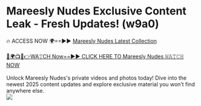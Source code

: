 # Mareesly Nudes Exclusive Content Leak - Fresh Updates! (w9a0)

🔥 ACCESS NOW 🌍==►► <a href="https://tinyurl.com/2mz8nhtm" rel="nofollow">Mareesly Nudes Latest Collection</a>
<br><br>
[🔴🌍📺📱👉WA𝚃CH Now==►► CLICK HERE TO Mareesly Nudes 𝚆𝙰𝚃𝙲𝙷 NOW](https://tinyurl.com/2mz8nhtm)
<br><br>
Unlock Mareesly Nudes's private videos and photos today! Dive into the newest 2025 content updates and explore exclusive material you won’t find anywhere else.
<br>
<a href="https://tinyurl.com/2mz8nhtm" rel="nofollow" data-target="animated-image.originalLink"><img src="https://camo.githubusercontent.com/8a4f000d20f83aca3bf7ec5f350d767afa0574a8a352519fd8cfa583a6f93a33/68747470733a2f2f692e696d6775722e636f6d2f644a486b345a712e676966" data-canonical-src="https://i.imgur.com/dJHk4Zq.gif" style="max-width: 100%; display: inline-block;" data-target="animated-image.originalImage"></a>
<br>
